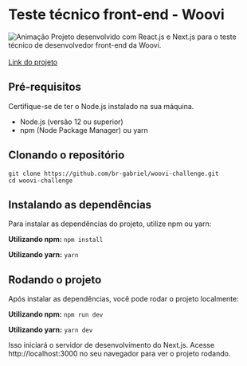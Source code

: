 # Teste técnico front-end - Woovi
![Animação](https://github.com/user-attachments/assets/fa191e86-35c5-42f2-8d65-57c3e6181710)
Projeto desenvolvido com React.js e Next.js para o teste técnico de desenvolvedor front-end da Woovi.<br><br>
[Link do projeto](https://woovi-challenge-omega.vercel.app/)

## Pré-requisitos
Certifique-se de ter o Node.js instalado na sua máquina.

* Node.js (versão 12 ou superior)
* npm (Node Package Manager) ou yarn

## Clonando o repositório
```
git clone https://github.com/br-gabriel/woovi-challenge.git
cd woovi-challenge
```

## Instalando as dependências
Para instalar as dependências do projeto, utilize npm ou yarn:

**Utilizando npm:**
`npm install`

**Utilizando yarn:**
`yarn`

## Rodando o projeto
Após instalar as dependências, você pode rodar o projeto localmente:

**Utilizando npm:**
`npm run dev`

**Utilizando yarn:**
`yarn dev`

Isso iniciará o servidor de desenvolvimento do Next.js. Acesse http://localhost:3000 no seu navegador para ver o projeto rodando.
